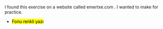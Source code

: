 I found this exercise on a website called emertxe.com . I wanted to make for practice. 

* <mark>Fonu renkli yazı</mark>
